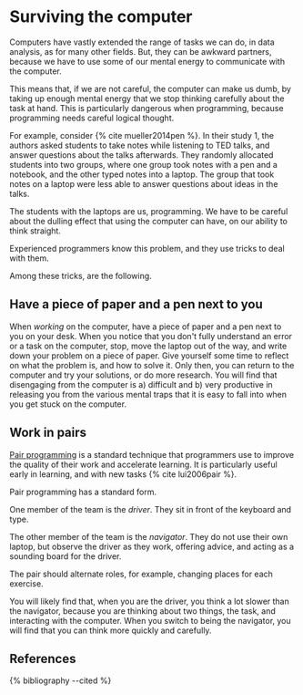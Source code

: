 # Surviving the computer

Computers have vastly extended the range of tasks we can do, in data analysis,
as for many other fields.  But, they can be awkward partners, because we have
to use some of our mental energy to communicate with the computer.

This means that, if we are not careful, the computer can make us dumb, by
taking up enough mental energy that we stop thinking carefully about the task
at hand.  This is particularly dangerous when programming, because programming
needs careful logical thought.

For example, consider {% cite mueller2014pen %}.  In their study 1, the
authors asked students to take notes while listening to TED talks, and answer
questions about the talks afterwards.  They randomly allocated students into
two groups, where one group took notes with a pen and a notebook, and the
other typed notes into a laptop.  The group that took notes on a laptop were
less able to answer questions about ideas in the talks.

The students with the laptops are us, programming.  We have to be careful about the dulling effect that using the computer can have, on our ability to think straight.

Experienced programmers know this problem, and they use tricks to deal with them.

Among these tricks, are the following.

## Have a piece of paper and a pen next to you

When *working* on the computer, have a piece of paper and a pen next to you on your desk.  When you notice that you don't fully understand an error or a task on the computer, stop, move the laptop out of the way, and write down your problem on a piece of paper.  Give yourself some time to reflect on what the problem is, and how to solve it.  Only then, you can return to the computer and try your solutions, or do more research.   You will find that disengaging from the computer is a) difficult and b) very productive in releasing you from the various mental traps that it is easy to fall into when you get stuck on the computer.

## Work in pairs

[Pair programming](https://en.wikipedia.org/wiki/Pair_programming) is
a standard technique that programmers use to improve the quality of their work
and accelerate learning.  It is particularly useful early in learning, and with new tasks {% cite lui2006pair %}.

Pair programming has a standard form.

One member of the team is the *driver*.  They sit in front of the keyboard and
type.

The other member of the team is the *navigator*.  They do not use their own laptop, but observe the driver as they work, offering advice, and acting as a sounding board for the driver.

The pair should alternate roles, for example, changing places for each exercise.

You will likely find that, when you are the driver, you think a lot slower
than the navigator, because you are thinking about two things, the task, and
interacting with the computer.  When you switch to being the navigator, you
will find that you can think more quickly and carefully.

## References

{% bibliography --cited %}
